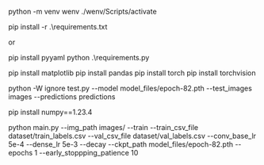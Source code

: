 python -m venv wenv
./wenv/Scripts/activate

pip install -r .\requirements.txt 

or 

pip install pyyaml 
python .\requirements.py

pip install matplotlib
pip install pandas
pip install torch
pip install torchvision

python -W ignore test.py --model model_files/epoch-82.pth --test_images images --predictions predictions

pip install numpy==1.23.4

python main.py --img_path images/ --train --train_csv_file dataset/train_labels.csv --val_csv_file dataset/val_labels.csv --conv_base_lr 5e-4 --dense_lr 5e-3 --decay --ckpt_path model_files/epoch-82.pth --epochs 1 --early_stoppping_patience 10
